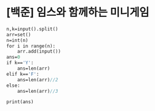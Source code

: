 # [백준] 임스와 함께하는 미니게임

```protobuf
n,k=input().split()
arr=set()
n=int(n)
for i in range(n):
    arr.add(input())
ans=0
if k=='Y':
    ans=len(arr)
elif k=='F':
    ans=len(arr)//2
else:
    ans=len(arr)//3

print(ans)
```